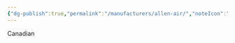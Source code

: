 ```yaml
---
{"dg-publish":true,"permalink":"/manufacturers/allen-air/","noteIcon":"","created":"2025-05-20T09:18:16.485-05:00"}
---
```



Canadian
